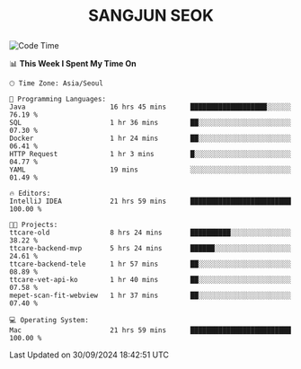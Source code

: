 <h1>
 <p align="center">
   SANGJUN SEOK
 </p>
</h1>

<!--START_SECTION:waka-->
![Code Time](http://img.shields.io/badge/Code%20Time-3%2C804%20hrs%2010%20mins-blue)

📊 **This Week I Spent My Time On** 

```text
🕑︎ Time Zone: Asia/Seoul

💬 Programming Languages: 
Java                     16 hrs 45 mins      ███████████████████░░░░░░   76.19 % 
SQL                      1 hr 36 mins        ██░░░░░░░░░░░░░░░░░░░░░░░   07.30 % 
Docker                   1 hr 24 mins        ██░░░░░░░░░░░░░░░░░░░░░░░   06.41 % 
HTTP Request             1 hr 3 mins         █░░░░░░░░░░░░░░░░░░░░░░░░   04.77 % 
YAML                     19 mins             ░░░░░░░░░░░░░░░░░░░░░░░░░   01.49 % 

🔥 Editors: 
IntelliJ IDEA            21 hrs 59 mins      █████████████████████████   100.00 % 

🐱‍💻 Projects: 
ttcare-old               8 hrs 24 mins       ██████████░░░░░░░░░░░░░░░   38.22 % 
ttcare-backend-mvp       5 hrs 24 mins       ██████░░░░░░░░░░░░░░░░░░░   24.61 % 
ttcare-backend-tele      1 hr 57 mins        ██░░░░░░░░░░░░░░░░░░░░░░░   08.89 % 
ttcare-vet-api-ko        1 hr 40 mins        ██░░░░░░░░░░░░░░░░░░░░░░░   07.58 % 
mepet-scan-fit-webview   1 hr 37 mins        ██░░░░░░░░░░░░░░░░░░░░░░░   07.40 % 

💻 Operating System: 
Mac                      21 hrs 59 mins      █████████████████████████   100.00 % 
```


 Last Updated on 30/09/2024 18:42:51 UTC
<!--END_SECTION:waka-->
